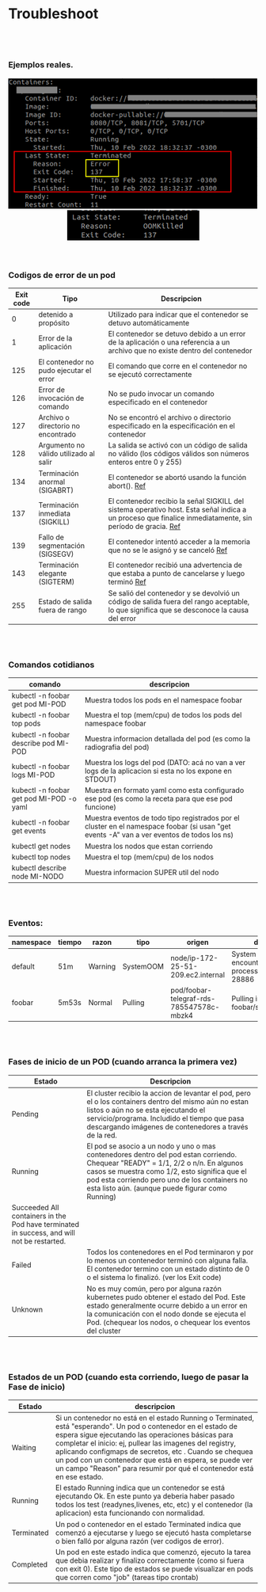# Troubleshoot

<br><br>

### Ejemplos reales.

<div align="center"> 
	<img src="../img/error-137.png" /> 
	<br>
	<img src="../img/oom-137.png" /> 
</div>
<br><br>


### Codigos de error de un pod 
|Exit code  | Tipo                                    | Descripcion |
|-          |-                                        |-            |
|0          |detenido a propósito                     | Utilizado para indicar que el contenedor se detuvo automáticamente  |
|1          |Error de la aplicación                   | El contenedor se detuvo debido a un error de la aplicación o una referencia a un archivo que no existe dentro del contenedor |
|125        |El contenedor no pudo ejecutar el error  | El comando que corre en el contenedor no se ejecutó correctamente  |
|126        |Error de invocación de comando           | No se pudo invocar un comando especificado en el contenedor |
|127        |Archivo o directorio no encontrado       | No se encontró el archivo o directorio especificado en la especificación en el contenedor |
|128        |Argumento no válido utilizado al salir   | La salida se activó con un código de salida no válido (los códigos válidos son números enteros entre 0 y 255) |
|134        |Terminación anormal (SIGABRT)            | El contenedor se abortó usando la función abort(). [Ref](https://en.wikipedia.org/wiki/Signal_(IPC)) |
|137        |Terminación inmediata (SIGKILL)          | El contenedor recibio la señal SIGKILL del sistema operativo host. Esta señal indica a un proceso que finalice inmediatamente, sin período de gracia.  [Ref](https://en.wikipedia.org/wiki/Signal_(IPC)) |
|139        |Fallo de segmentación (SIGSEGV)          | El contenedor intentó acceder a la memoria que no se le asignó y se canceló  [Ref](https://en.wikipedia.org/wiki/Signal_(IPC)) |
|143        |Terminación elegante (SIGTERM)           | El contenedor recibió una advertencia de que estaba a punto de cancelarse y luego terminó   [Ref](https://en.wikipedia.org/wiki/Signal_(IPC))  |
|255        |Estado de salida fuera de rango          | Se salió del contenedor y se devolvió un código de salida fuera del rango aceptable, lo que significa que se desconoce la causa del error |

<br><br>

### Comandos cotidianos
| comando | descripcion | 
| -       | -           | 
|kubectl -n foobar get pod MI-POD        |Muestra todos los pods en el namespace foobar  |
|kubectl -n foobar top pods              |Muestra el top (mem/cpu) de todos los pods del namespace foobar |
|kubectl -n foobar describe pod  MI-POD  |Muestra informacion detallada del pod (es como la radiografia del pod) |
|kubectl -n foobar logs MI-POD           |Muestra los logs del pod  (DATO: acá no van a ver logs de la aplicacion si esta no los expone en STDOUT)  |
|kubectl -n foobar get pod MI-POD -o yaml|Muestra en formato yaml como esta configurado ese pod (es como la receta para que ese pod funcione)  |
|kubectl -n foobar get events            |Muestra eventos de todo tipo registrados por el cluster en el namespace foobar (si usan "get events -A" van a ver eventos de todos los ns)  |
|kubectl get nodes 						 |Muestra los nodos que estan corriendo |
|kubectl top nodes 						 |Muestra el top (mem/cpu) de los nodos |
|kubectl describe node MI-NODO           |Muestra informacion SUPER util del nodo|

<br><br>

### Eventos:
|namespace| tiempo| razon  | tipo | origen | descripcion |
|-        |-      |-       |-     |-       |-            |
|default  | 51m   | Warning|SystemOOM| node/ip-172-25-51-209.ec2.internal        | System OOM encountered, victim process: telegraf, pid: 28886 |
|foobar  | 5m53s  | Normal |Pulling  | pod/foobar-telegraf-rds-785547578c-mbzk4 | Pulling image "foobar-foobar/sre/telegraf:latest" |

<br><br>

### Fases de inicio de un POD (cuando arranca la primera vez)
| Estado 	| Descripcion |
|-          |-       |
| Pending 	| El cluster recibio la accion de levantar el pod, pero el o los containers dentro del mismo aún no estan listos o aún no se esta ejecutando el servicio/programa. Includido el tiempo que pasa descargando imágenes de contenedores a través de la red. | 
| Running 	| El pod se asocio a un nodo y uno o mas contenedores dentro del pod estan corriendo. Chequear "READY" = 1/1, 2/2 o n/n. En algunos casos se muestra como 1/2, esto significa que el pod esta corriendo pero uno de los containers no esta listo aún.  (aunque puede figurar como Running)
Succeeded 	All containers in the Pod have terminated in success, and will not be restarted.| 
| Failed 	| Todos los contenedores en el Pod terminaron y por lo menos un contenedor terminó con alguna falla. El contenedor termino con un estado distinto de 0 o el sistema lo finalizó.  (ver los Exit code) | 
| Unknown 	| No es muy común, pero por alguna razón kubernetes pudo obtener el estado del Pod. Este estado generalmente ocurre debido a un error en la comunicación con el nodo donde se ejecuta el Pod.  (chequear los nodos, o chequear los eventos del cluster | 

<br><br>

### Estados de un POD (cuando esta corriendo, luego de pasar la Fase de inicio)
| Estado | descripcion | 
|-        |-            | 
| Waiting | Si un contenedor no está en el estado Running o Terminated, está "esperando". Un pod o contenedor en el estado de espera sigue ejecutando las operaciones básicas para completar el inicio: ej, pullear las imagenes del registry, aplicando configmaps de secretos, etc . Cuando se chequea un pod con un contenedor que está en espera, se puede ver un campo "Reason" para resumir por qué el contenedor está en ese estado. |
|Running | El estado Running indica que un contenedor se está ejecutando Ok. En este punto ya deberia haber pasado todos los test (readynes,livenes, etc, etc) y el contenedor (la aplicacion) esta funcionando con normalidad. |
| Terminated | Un pod o contenedor en el estado Terminated indica que comenzó a ejecutarse y luego se ejecutó hasta completarse o bien falló por alguna razón (ver codigos de error).|
| Completed | Un pod en este estado indica que comenzó, ejecuto la tarea que debia realizar y finalizo correctamente (como si fuera con exit 0). Este tipo de estados se puede visualizar en pods que corren como "job"  (tareas tipo crontab)

<br><br>
